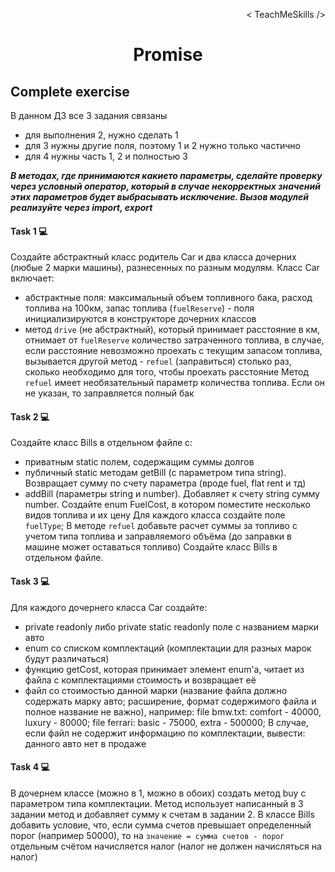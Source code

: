 <p align='right'>< TeachMeSkills /></p>
<h1 align='center'>Promise</h1>

## Complete exercise
В данном ДЗ все 3 задания связаны
- для выполнения 2, нужно сделать 1
- для 3 нужны другие поля, поэтому 1 и 2 нужно только частично
- для 4 нужны часть 1, 2 и полностью 3

***В методах, где принимаются какието параметры, сделайте проверку через условный оператор, который в случае некорректных значений этих параметров будет выбрасывать исключение. 
Вызов модулей реализуйте через import, export***

#### Task 1 💻

Создайте абстрактный класс родитель Car и два класса дочерних (любые 2 марки машины), разнесенных по разным модулям. 
Класс Car включает:
- абстрактные поля: максимальный объем топливного бака, расход топлива на 100км, запас топлива (`fuelReserve`) - поля инициализируются в конструкторе дочерних классов
- метод `drive` (не абстрактный), который принимает расстояние в км, отнимает от `fuelReserve` количество затраченного топлива,
в случае, если расстояние невозможно проехать с текущим запасом топлива, вызывается другой метод - `refuel` (заправиться) столько раз, сколько необходимо для того, чтобы проехать расстояние
Метод `refuel` имеет необязательный параметр количества топлива. Если он не указан, то заправляется полный бак



#### Task 2 💻
Создайте класс Bills в отдельном файле с:
- приватным static полем, содержащим суммы долгов 
- публичный static методам getBill (с параметром типа string). Возвращает сумму по счету параметра (вроде fuel, flat rent и тд)
- addBill (параметры string и number). Добавляет к счету string сумму number.
Создайте enum FuelCost, в котором поместите несколько видов топлива и их цену
Для каждого класса создайте поле `fuelType`;
В методе `refuel` добавьте расчет суммы за топливо с учетом типа топлива и заправляемого объёма (до заправки в машине может оставаться топливо)
Создайте класс Bills в отдельном файле.


#### Task 3 💻
Для каждого дочернего класса Car создайте:
- private readonly либо private static readonly поле с названием марки авто
- enum со списком комплектаций (комплектации для разных марок будут различаться)
- функцию getCost, которая принимает элемент enum'а, читает из файла с комплектациями стоимость и возвращает её
- файл со стоимостью данной марки (название файла должно содержать марку авто; расширение, формат содержимого файла и полное название не важно), например:
file bmw.txt: comfort - 40000, luxury - 80000;
file ferrari: basic - 75000, extra - 500000;
В случае, если файл не содержит информацию по комплектации, вывести: данного авто нет в продаже

#### Task 4 💻
В дочернем классе (можно в 1, можно в обоих) создать метод buy с параметром типа комплектации.
Метод использует написанный в 3 задании метод и добавляет сумму к счетам в задании 2.
В классе Bills добавить условие, что, если сумма счетов превышает определенный порог (например 50000), то на `значение = сумма счетов - порог` отдельным счётом начисляется налог (налог не должен начисляться на налог) 
